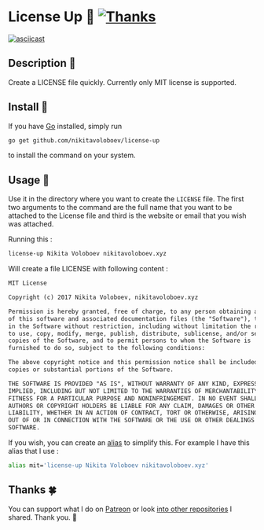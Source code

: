 # License Up 📜 [![Thanks](https://img.shields.io/badge/Say%20Thanks-💗-ff69b4.svg)](https://www.patreon.com/nikitavoloboev)

[![asciicast](https://asciinema.org/a/UUyyFWzZRLJFyOaF91vCtiTkR.png)](https://asciinema.org/a/UUyyFWzZRLJFyOaF91vCtiTkR)

## Description 📕
Create a LICENSE file quickly. Currently only MIT license is supported.

## Install 💎
If you have [Go](https://golang.org/dl/) installed, simply run

```Bash
go get github.com/nikitavoloboev/license-up
```

to install the command on your system.

## Usage 🚀
Use it in the directory where you want to create the `LICENSE` file. The first two arguments to the command are the full name that you want to be attached to the License file and third is the website or email that you wish was attached.

Running this :

```Bash
license-up Nikita Voloboev nikitavoloboev.xyz
```

Will create a file LICENSE with following content :

```Markdown
MIT License

Copyright (c) 2017 Nikita Voloboev, nikitavoloboev.xyz

Permission is hereby granted, free of charge, to any person obtaining a copy
of this software and associated documentation files (the "Software"), to deal
in the Software without restriction, including without limitation the rights
to use, copy, modify, merge, publish, distribute, sublicense, and/or sell
copies of the Software, and to permit persons to whom the Software is
furnished to do so, subject to the following conditions:

The above copyright notice and this permission notice shall be included in all
copies or substantial portions of the Software.

THE SOFTWARE IS PROVIDED "AS IS", WITHOUT WARRANTY OF ANY KIND, EXPRESS OR
IMPLIED, INCLUDING BUT NOT LIMITED TO THE WARRANTIES OF MERCHANTABILITY,
FITNESS FOR A PARTICULAR PURPOSE AND NONINFRINGEMENT. IN NO EVENT SHALL THE
AUTHORS OR COPYRIGHT HOLDERS BE LIABLE FOR ANY CLAIM, DAMAGES OR OTHER
LIABILITY, WHETHER IN AN ACTION OF CONTRACT, TORT OR OTHERWISE, ARISING FROM,
OUT OF OR IN CONNECTION WITH THE SOFTWARE OR THE USE OR OTHER DEALINGS IN THE
SOFTWARE.
```

If you wish, you can create an [alias](http://tldp.org/LDP/abs/html/aliases.html) to simplify this. For example I have this alias that I use :

```Bash
alias mit='license-up Nikita Voloboev nikitavoloboev.xyz'
```

## Thanks 🍀
You can support what I do on [Patreon](https://www.patreon.com/nikitavoloboev) or look [into other repositories](https://my.mindnode.com/ZKGETDkUaQUsL3q8q9z788CxG84oEHgDiT79GuzX#-143.5,-902.6,0) I shared. Thank you. 💛 